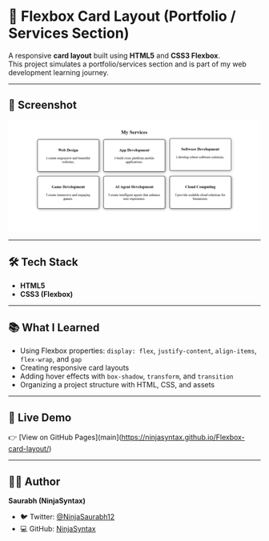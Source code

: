 # 🌟 Flexbox Card Layout (Portfolio / Services Section)

A responsive **card layout** built using **HTML5** and **CSS3 Flexbox**.  
This project simulates a portfolio/services section and is part of my web development learning journey.  

---

## 📸 Screenshot
![Project Screenshot](Screenshot.png)

---

## 🛠️ Tech Stack
- **HTML5**
- **CSS3 (Flexbox)**

---

## 📚 What I Learned
- Using Flexbox properties: `display: flex`, `justify-content`, `align-items`, `flex-wrap`, and `gap`  
- Creating responsive card layouts  
- Adding hover effects with `box-shadow`, `transform`, and `transition`  
- Organizing a project structure with HTML, CSS, and assets  

---

## 🚀 Live Demo
👉 [View on GitHub Pages](main](https://ninjasyntax.github.io/Flexbox-card-layout/)  

---

## 👨‍💻 Author
**Saurabh (NinjaSyntax)** 
- 🐦 Twitter: [@NinjaSaurabh12](https://x.com/NinjaSaurabh12)  
- 💻 GitHub: [NinjaSyntax](https://github.com/NinjaSyntax)  
